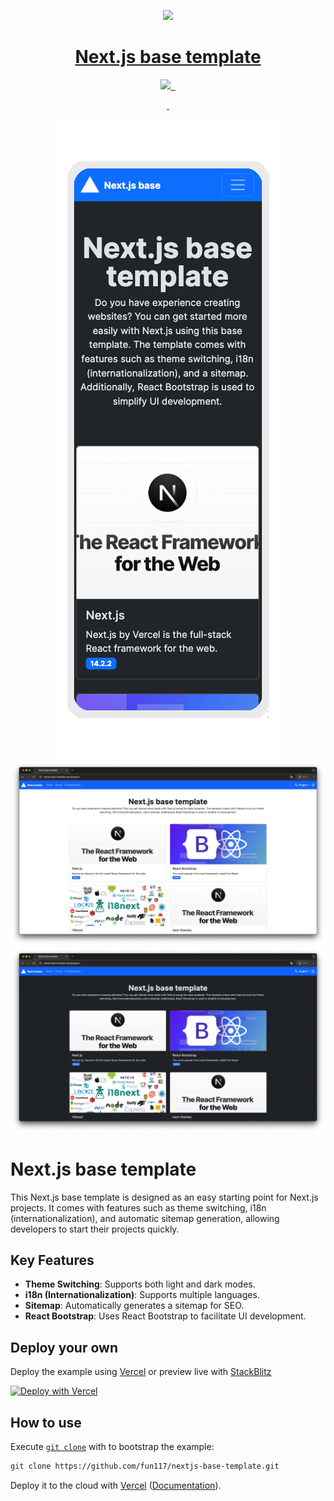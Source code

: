 <p align="center">
  <a href="https://nextjs-base-template.vercel.app/">
    <picture>
      <source media="(prefers-color-scheme: dark)" srcset="https://assets.vercel.com/image/upload/v1662130559/nextjs/Icon_dark_background.png">
      <img src="https://assets.vercel.com/image/upload/v1662130559/nextjs/Icon_light_background.png" height="128">
    </picture>
    <h1 align="center">Next.js base template</h1>
  </a>
</p>

<p align="center">
  <a aria-label="Vercel logo" href="https://vercel.com">
    <img src="https://img.shields.io/badge/MADE%20BY%20Vercel-000000.svg?style=for-the-badge&logo=Vercel&labelColor=000">
  </a>
  <a aria-label="NPM version" href="https://www.npmjs.com/package/next/v/14.2.2">
    <img alt="" src="https://img.shields.io/badge/V14.2.2-blue?style=for-the-badge&label=NPM&labelColor=black">
  </a>
  <a aria-label="License" href="https://github.com/Fun117/nextjs-base-template/blob/main/LICENSE.txt">
    <img alt="" src="https://img.shields.io/github/license/Fun117/nextjs-base-template?style=for-the-badge&labelColor=000000">
  </a>
</p>

<p align="center">
  <a aria-label="README - English" href="./README.md">
    <img alt="" src="https://img.shields.io/badge/English-blue?style=for-the-badge">
  </a>
  <a aria-label="README - 日本語" href="./md/ja.md">
    <img alt="" src="https://img.shields.io/badge/日本語-blue?style=for-the-badge">
  </a>
</p>

<p align="center">
  <img alt="Mobile dark Image" src="./public/img/screenshot/2024-04-29 0.46.29-bg.png">
  <img alt="Desctop lightImage" src="./public/img/screenshot/2024-04-29 0.44.00.png">
  <img alt="Desctop dark Image" src="./public/img/screenshot/2024-04-29 0.44.01.png">
</p>

# Next.js base template

This Next.js base template is designed as an easy starting point for Next.js projects. It comes with features such as theme switching, i18n (internationalization), and automatic sitemap generation, allowing developers to start their projects quickly.

## Key Features

- **Theme Switching**: Supports both light and dark modes.
- **i18n (Internationalization)**: Supports multiple languages.
- **Sitemap**: Automatically generates a sitemap for SEO.
- **React Bootstrap**: Uses React Bootstrap to facilitate UI development.

## Deploy your own

Deploy the example using [Vercel](https://vercel.com?utm_source=github&utm_medium=readme&utm_campaign=next-example) or preview live with [StackBlitz](https://stackblitz.com/github/fun117/nextjs-base-template)

[![Deploy with Vercel](https://vercel.com/button)](https://vercel.com/new/clone?repository-url=https://github.com/Fun117/nextjs-base-template&project-name=nextjs-base-template&repository-name=nextjs-base-template)

## How to use

Execute [`git clone`](https://github.com/vercel/next.js/tree/canary/packages/create-next-app) with to bootstrap the example:

```bash
git clone https://github.com/fun117/nextjs-base-template.git
```

Deploy it to the cloud with [Vercel](https://vercel.com/new?utm_source=github&utm_medium=readme&utm_campaign=next-example) ([Documentation](https://nextjs.org/docs/deployment)).